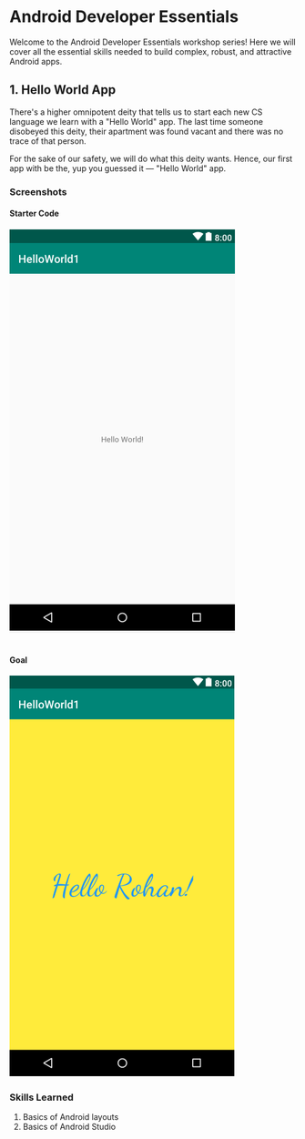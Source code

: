 # Android Developer Essentials

Welcome to the Android Developer Essentials workshop series!
Here we will cover all the essential skills needed to build complex, robust, and attractive Android apps.

## 1. Hello World App

There's a higher omnipotent deity that tells us to start each new CS language we learn with a "Hello World" app.
The last time someone disobeyed this deity, their apartment was found vacant and there was no trace of that person.

For the sake of our safety, we will do what this deity wants.
Hence, our first app with be the, yup you guessed it — "Hello World" app.

### Screenshots

#### Starter Code

<img src="images/start.png">

<br>
<br>

#### Goal

<img src="images/solution.png">

### Skills Learned

1. Basics of Android layouts
2. Basics of Android Studio
